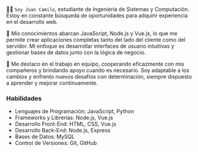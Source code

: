 👨‍🎓 ```Soy Juan Camilo```, estudiante de Ingeniería de Sistemas y Computación. Estoy en constante búsqueda de oportunidades para adquirir experiencia en el desarrollo web.

🚀 Mis conocimientos abarcan JavaScript, Node.js y Vue.js, lo que me permite crear aplicaciones completas tanto del lado del cliente como del servidor. 
Mi enfoque es desarrollar interfaces de usuario intuitivas y gestionar bases de datos junto con la lógica de negocio.

🤝 Me destaco en el trabajo en equipo, cooperando eficazmente con mis compañeros y brindando apoyo cuando es necesario. 
Soy adaptable a los cambios y enfrento nuevos desafíos con determinación, siempre dispuesto a aprender y mejorar continuamente.

### Habilidades
- Lenguajes de Programación: JavaScript, Python
- Frameworks y Librerías: Node.js, Vue.js
- Desarrollo Front-End: HTML, CSS, Vue.js
- Desarrollo Back-End: Node.js, Express
- Bases de Datos: MySQL
- Control de Versiones: Git, GitHub
<!---
JuanC046/JuanC046 is a ✨ special ✨ repository because its `README.md` (this file) appears on your GitHub profile.
You can click the Preview link to take a look at your changes.
--->
